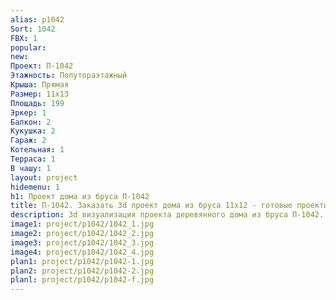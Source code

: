 ```yaml
---
alias: p1042
Sort: 1042
FBX: 1
popular: 
new: 
Проект: П-1042
Этажность: Полутораэтажный
Крыша: Прямая
Размер: 11х13
Площадь: 199
Эркер: 1
Балкон: 2
Кукушка: 2
Гараж: 2
Котельная: 1
Терраса: 1
В чашу: 1
layout: project
hidemenu: 1
h1: Проект дома из бруса П-1042
title: П-1042. Заказать 3d проект дома из бруса 11х12 - готовые проекты
description: 3d визуализация проекта деревянного дома из бруса П-1042. Площадь 199 м2, размер 11х12. Вы можете внести любые изменения в проект.
image1: project/p1042/1042_1.jpg
image2: project/p1042/1042_2.jpg
image3: project/p1042/1042_3.jpg
image4: project/p1042/1042_4.jpg
plan1: project/p1042/p1042-1.jpg
plan2: project/p1042/p1042-2.jpg
planl: project/p1042/p1042-f.jpg
---
```

